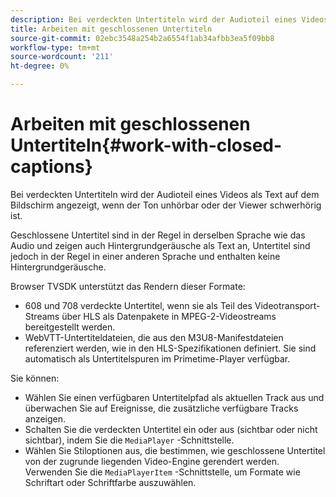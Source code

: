 ```yaml
---
description: Bei verdeckten Untertiteln wird der Audioteil eines Videos als Text auf dem Bildschirm angezeigt, wenn der Ton unhörbar oder der Viewer schwerhörig ist.
title: Arbeiten mit geschlossenen Untertiteln
source-git-commit: 02ebc3548a254b2a6554f1ab34afbb3ea5f09bb8
workflow-type: tm+mt
source-wordcount: '211'
ht-degree: 0%

---
```


# Arbeiten mit geschlossenen Untertiteln{#work-with-closed-captions}

Bei verdeckten Untertiteln wird der Audioteil eines Videos als Text auf dem Bildschirm angezeigt, wenn der Ton unhörbar oder der Viewer schwerhörig ist.

Geschlossene Untertitel sind in der Regel in derselben Sprache wie das Audio und zeigen auch Hintergrundgeräusche als Text an, Untertitel sind jedoch in der Regel in einer anderen Sprache und enthalten keine Hintergrundgeräusche.

Browser TVSDK unterstützt das Rendern dieser Formate:

* 608 und 708 verdeckte Untertitel, wenn sie als Teil des Videotransport-Streams über HLS als Datenpakete in MPEG-2-Videostreams bereitgestellt werden.
* WebVTT-Untertiteldateien, die aus den M3U8-Manifestdateien referenziert werden, wie in den HLS-Spezifikationen definiert. Sie sind automatisch als Untertitelspuren im Primetime-Player verfügbar.

Sie können:

* Wählen Sie einen verfügbaren Untertitelpfad als aktuellen Track aus und überwachen Sie auf Ereignisse, die zusätzliche verfügbare Tracks anzeigen.
* Schalten Sie die verdeckten Untertitel ein oder aus (sichtbar oder nicht sichtbar), indem Sie die `MediaPlayer` -Schnittstelle.
* Wählen Sie Stiloptionen aus, die bestimmen, wie geschlossene Untertitel von der zugrunde liegenden Video-Engine gerendert werden. Verwenden Sie die `MediaPlayerItem` -Schnittstelle, um Formate wie Schriftart oder Schriftfarbe auszuwählen.
